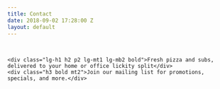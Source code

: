 ```yaml
---
title: Contact
date: 2018-09-02 17:28:00 Z
layout: default
---
```


<div class=" hero clearfix p3">

  <div class="sm-col sm-col-7 bg-center sm-show">
        &nbsp;
  </div>


  <div class="sm-col sm-col-5 center p4">

    <div class="lg-h1 h2 p2 lg-mt1 lg-mb2 bold">Fresh pizza and subs, delivered to your home or office lickity split</div>
    <div class="h3 bold mt2">Join our mailing list for promotions, specials, and more.</div>

  </div>
</div>